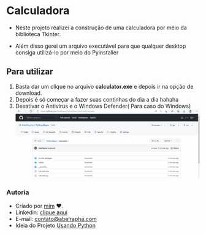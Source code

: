 # Calculadora
* Neste projeto realizei a construção de uma calculadora por meio da biblioteca Tkinter.  

* Além disso gerei um arquivo executável para que qualquer desktop consiga utilizá-lo por meio do Pyinstaller 

## Para utilizar
1. Basta dar um clique no arquivo __calculator.exe__ e depois ir na opção de download.
2. Depois é só começar a fazer suas continhas do dia a dia hahaha
3. Desativar o Antivírus e o Windows Defender( Para caso do Windows)
![Gif](Animação.gif)
### Autoria
* Criado por [mim](github.com/AbelRapha) ♥.
* Linkedin: [clique aqui](https://www.linkedin.com/in/abel-rapha-280a0a216/)   
* E-mail: contato@abelrapha.com
* Ideia do Projeto [Usando Python](https://www.youtube.com/watch?v=i24MxljM-Bw&t=160s)